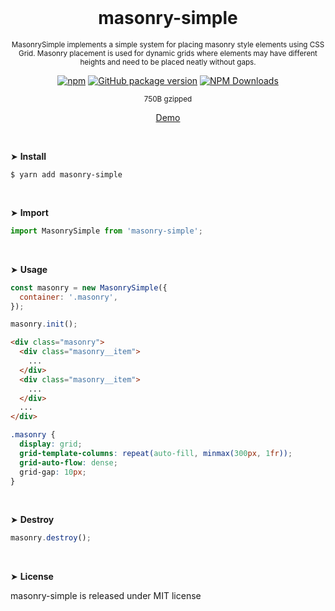 <div align="center">
<br>

<h1>masonry-simple</h1>

<p><sup>MasonrySimple implements a simple system for placing masonry style elements using CSS Grid. Masonry placement is used for dynamic grids where elements may have different heights and need to be placed neatly without gaps.</sup></p>

[![npm](https://img.shields.io/npm/v/masonry-simple.svg?colorB=brightgreen)](https://www.npmjs.com/package/masonry-simple)
[![GitHub package version](https://img.shields.io/github/package-json/v/ux-ui-pro/masonry-simple.svg)](https://github.com/ux-ui-pro/masonry-simple)
[![NPM Downloads](https://img.shields.io/npm/dm/masonry-simple.svg?style=flat)](https://www.npmjs.org/package/masonry-simple)

<sup>750B gzipped</sup>

<a href="https://codepen.io/ux-ui/pen/poxGEqX">Demo</a>

</div>
<br>

&#10148; **Install**
```console
$ yarn add masonry-simple
```
<br>

&#10148; **Import**
```javascript
import MasonrySimple from 'masonry-simple';
```
<br>

&#10148; **Usage**
```javascript
const masonry = new MasonrySimple({
  container: '.masonry',
});

masonry.init();
```
```HTML
<div class="masonry">
  <div class="masonry__item">
    ...
  </div>
  <div class="masonry__item">
    ...
  </div>
  ...
</div>
```
```SCSS
.masonry {
  display: grid;
  grid-template-columns: repeat(auto-fill, minmax(300px, 1fr));
  grid-auto-flow: dense;
  grid-gap: 10px;
}
```
<br>

&#10148; **Destroy**
```javascript
masonry.destroy();
```
<br>

&#10148; **License**

masonry-simple is released under MIT license
